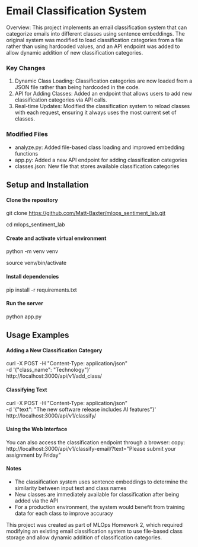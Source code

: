 # Email Classification System

Overview: This project implements an email classification system that can categorize emails into different classes using sentence embeddings. 
The original system was modified to load classification categories from a file rather than using hardcoded values, and an API endpoint was added to allow dynamic addition of new classification categories.

### Key Changes

1. Dynamic Class Loading: Classification categories are now loaded from a JSON file rather than being hardcoded in the code.
2. API for Adding Classes: Added an endpoint that allows users to add new classification categories via API calls.
3. Real-time Updates: Modified the classification system to reload classes with each request, ensuring it always uses the most current set of classes.

### Modified Files

- analyze.py: Added file-based class loading and improved embedding functions
- app.py: Added a new API endpoint for adding classification categories
- classes.json: New file that stores available classification categories


## Setup and Installation

#### Clone the repository
git clone https://github.com/Matt-Baxter/mlops_sentiment_lab.git

cd mlops_sentiment_lab

#### Create and activate virtual environment
python -m venv venv

source venv/bin/activate

#### Install dependencies
pip install -r requirements.txt

#### Run the server
python app.py

## Usage Examples

#### Adding a New Classification Category
curl -X POST -H "Content-Type: application/json" \
  -d '{"class_name": "Technology"}' \
  http://localhost:3000/api/v1/add_class/

#### Classifying Text
curl -X POST -H "Content-Type: application/json" \
  -d '{"text": "The new software release includes AI features"}' \
  http://localhost:3000/api/v1/classify/

#### Using the Web Interface

You can also access the classification endpoint through a browser:
copy: http://localhost:3000/api/v1/classify-email/?text="Please submit your assignment by Friday"


#### Notes
- The classification system uses sentence embeddings to determine the similarity between input text and class names
- New classes are immediately available for classification after being added via the API
- For a production environment, the system would benefit from training data for each class to improve accuracy


This project was created as part of MLOps Homework 2, which required modifying an existing email classification system to use file-based class storage and allow dynamic addition of classification categories.